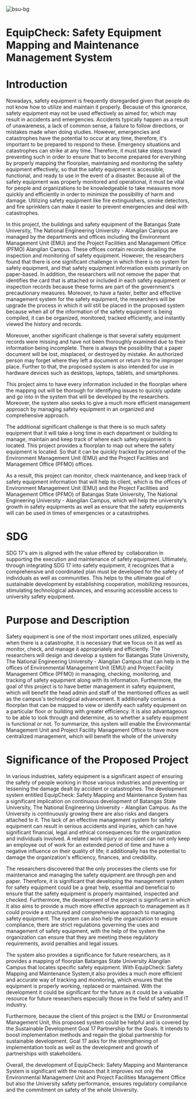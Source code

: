 
![bsu-bg](http://https://github.com/judeacamat/EquipCheck-Final.git/bg4.png)
# EquipCheck: Safety Equipment Mapping and Maintenance Management System
# Introduction
Nowadays, safety equipment is frequently disregarded given that people do not know how to utilize and maintain it properly. Because of this ignorance, safety equipment may not be used effectively as aimed for, which may result in accidents and emergencies. Accidents typically happen as a result of unawareness, a lack of common sense, a failure to follow directions, or mistakes made when doing studies. However, emergencies and catastrophes have the potential to occur at any time, therefore, it's important to be prepared to respond to these. Emergency situations and catastrophes can strike at any time. Therefore, it must take steps toward preventing such in order to ensure that to become prepared for everything by properly mapping the floorplan, maintaining and monitoring the safety equipment effectively, so that the safety equipment is accessible, functional, and ready to use in the event of a disaster. Because all of the safety equipment was properly monitored and operational, it must be vital for people and organizations to be knowledgeable to take measures more quickly and efficiently in order to minimize the possibility of harm and damage. Utilizing safety equipment like fire extinguishers, smoke detectors, and fire sprinklers can make it easier to prevent emergencies and deal with catastrophes. 

  In this project, the buildings and safety equipment of the Batangas State University, The National Engineering University - Alangilan Campus are managed by the departments and offices including the Environment Management Unit (EMU) and the Project Facilities and Management Office (PFMO) Alangilan Campus. These offices contain records detailing the inspection and monitoring of safety equipment. However, the researchers found that there is one significant challenge in which there is no system for safety equipment, and that safety equipment information exists primarily on paper-based. In addition, the researchers will not remove the paper that identifies the card that is attached or included in each safety equipment or inspection records because these forms are part of the government's precautionary measures. Moreover, to have a faster, better and effective management system for the safety equipment, the researchers will be upgrade the process in which it will still be placed in the proposed system because when all of the information of the safety equipment is being compiled, it can be organized, monitored, tracked efficiently, and instantly viewed the history and records.

  Moreover, another significant challenge is that several safety equipment records were missing and have not been thoroughly examined due to their information being incomplete. There is always the possibility that a paper document will be lost, misplaced, or destroyed by mistake. An authorized person may forget where they left a document or return it to the improper place. Further to that, the proposed system is also intended for use in hardware devices such as desktops, laptops, tablets, and smartphones.

  This project aims to have every information included in the floorplan where the mapping out will be thorough for identifying issues to quickly update and go into in the system that will be developed by the researchers. Moreover, the system also seeks to give a much more efficient management approach by managing safety equipment in an organized and comprehensive approach.

  The additional significant challenge is that there is so much safety equipment that it will take a long time in each department or building to manage, maintain and keep track of where each safety equipment is located. This project provides a floorplan to map out where the safety equipment is located. So that it can be quickly tracked by personnel of the Environment Management Unit (EMU) and the Project Facilities and Management Office (PFMO) offices. 
	
  As a result, this project can monitor, check maintenance, and keep track of safety equipment information that will help its client, which is the offices of Environment Management Unit (EMU) and the Project Facilities and Management Office (PFMO) of Batangas State University, The National Engineering University -  Alangilan Campus, which will help the university's growth in safety equipments as well as ensure that the safety equipments will can be used in times of emergencies or a catastrophes.

# SDG
SDG 17's aim is aligned with the value offered by  collaboration in supporting the execution and maintenance of safety equipment. 
Ultimately, through integrating SDG 17 into safety equipment, it recognizes that a comprehensive and coordinated plan must be developed for the safety of individuals as well as communities. This helps to the ultimate goal of sustainable development by establishing cooperation, mobilizing resources, stimulating technological advances, and ensuring accessible access to university safety equipment.




# Purpose and Description
Safety equipment is one of the most important ones utilized, especially when there is a catastrophe, it is necessary that we focus on it as well as monitor, check, and manage it appropriately and efficiently. The researchers will design and develop a system for Batangas State University, The National Engineering University - Alangilan Campus that can help in the offices of Environmental Management Unit (EMU) and Project Facility Management Office (PFMO) in managing, checking, monitoring, and tracking of safety equipment along with its information. Furthermore, the goal of this project is to have better management in safety equipment, which will benefit the head admin and staff of the mentioned offices as well as the campus's technological advancement. 
It additionally contains a floorplan that can be mapped to view or identify each safety equipment on a particular floor or building with greater efficiency. It is also advantageous to be able to look through and determine, as to whether a safety equipment  is functional or not. To summarize, this system will enable the Environmental Management Unit and Project Facility Management Office to have more centralized management, which will benefit the whole of the university





# Significance of the Proposed Project
  In various industries, safety equipment is a significant aspect of ensuring the safety of people working in those various industries and preventing or lessening the damage dealt by accident or catastrophes. The development system entitled EquipCheck: Safety Mapping and Maintenance System has a significant implication on continuous development of Batangas State University, The National Engineering University - Alangilan Campus. As the University is continuously growing there are also risks and dangers attached to it. The lack of an effective management system for safety equipment can result in serious accidents and injuries, which can have significant financial, legal and ethical consequences for the organization and individuals involved. A related work injury or accident can not only keep an employee out of work for an extended period of time and have a negative influence on their quality of life; it additionally has the potential to damage the organization's efficiency, finances, and credibility.

  The researchers discovered that the only processes the clients use for maintenance and managing the safety equipment are through pen and paper. Therefore, it is significant that developing the management system for safety equipment could be a great help, essential and beneficial to ensure that the safety equipment is properly maintained, inspected and checked.  Furthermore, the development of the project is significant in which it also aims to provide a much more effective approach to management as it could provide a structured and comprehensive approach to managing safety equipment. The system can also help the organization to ensure compliance, there are strict regulations governing the uses and management of safety equipment, with the help of the system the organization can ensure that they are meeting these regulatory requirements, avoid penalties and legal issues. 

  The system also provides a significance for future researchers, as it provides a mapping of floorplan Batangas State University Alangilan Campus that locates specific safety equipment. With EquipCheck: Safety Mapping and Maintenance System,it also provides a much more efficient and accurate way of tracking and monitoring, which ensures that the equipment is properly working, replaced or maintained. With the development it could be significant for the future as it could be a valuable resource for future researchers especially those in the field of safety and IT industry. 

  Furthermore, because the client of this project is the EMU or Environmental Management Unit, this proposed system could be helpful and is covered by the Sustainable Development Goal 17 Partnership for the Goals. It intends to boost implementation methods and regain the global partnership for sustainable development. Goal 17 asks for the strengthening of implementation tools as well as the development and growth of partnerships with stakeholders.

  Overall, the development of EquipCheck: Safety Mapping and Maintenance System is significant with the reason that it improves not only the Environmental Management Unit and Project Facilities Management Office but also the University safety performance, ensures regulatory compliance and the commitment on safety of the whole University.

